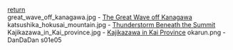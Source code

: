 [return](../../README.md)  
great_wave_off_kanagawa.jpg - [The Great Wave off Kanagawa](https://www.metmuseum.org/art/collection/search/45434)  
katsushika_hokusai_mountain.jpg - [Thunderstorm Beneath the Summit](https://commons.wikimedia.org/wiki/File:Katsushika_Hokusai,_tempesta_sotto_la_vetta,_dalla_serie_delle_36_vedute_del_monte_fuji,_1831_ca.jpg)
Kajikazawa_in_Kai_province.jpg - [Kajikazawa in Kai Province](https://en.wikipedia.org/wiki/File:Kajikazawa_in_Kai_province.jpg)
okarun.png - DanDaDan s01e05
